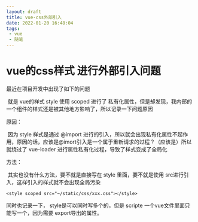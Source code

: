```yaml
---
layout: draft
title: vue-css外部引入
date: 2022-01-20 16:48:04
tags:
 - vue
 - 随笔
---
```




#  vue的css样式 进行外部引入问题

最近在项目开发中出现了如下的问题

​	就是 vue的样式 style 使用 scoped 进行了 私有化属性，但是却发现，我内部的一个组件的样式还是被其他地方影响了，所以记录一下问题原因



原因：

​	因为 style 样式是通过 @import 进行的引入，所以就会出现私有化属性不起作用，原因的话，应该是@imort引入是一个属于重新请求的过程？（应该是）所以就绕过了 vue-loader 进行属性私有化过程，导致了样式变成了全局化



方法：

​	其实也没有什么方法，要不就是直接写在 style 里面，要不就是使用 src进行引入，这样引入的样式就不会出现全局污染

```
<style scoped src="~/static/css/xxx.css"></style>
```



同时也记录一下， style是可以同时写多个的，但是 scripte 一个vue文件里面只能写一个，因为需要 export导出的属性。
